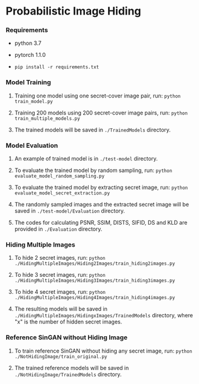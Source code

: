 # Probabilistic Image Hiding

### Requirements
* python 3.7

* pytorch 1.1.0

* ``pip install -r requirements.txt``

### Model Training
1. Training one model using one secret-cover image pair, run: ``python train_model.py``

2. Training 200 models using 200 secret-cover image pairs, run: ``python train_multiple_models.py``

3. The trained models will be saved in ``./TrainedModels`` directory.

### Model Evaluation
1. An example of trained model is in ``./test-model`` directory.

2. To evaluate the trained model by random sampling, run: ``python evaluate_model_random_sampling.py``

3. To evaluate the trained model by extracting secret image, run: ``python evaluate_model_secret_extraction.py``

4. The randomly sampled images and the extracted secret image will be saved in ``./test-model/Evaluation`` directory.

5. The codes for calculating PSNR, SSIM, DISTS, SIFID, DS and KLD are provided in ``./Evaluation`` directory.

### Hiding Multiple Images
1. To hide 2 secret images, run: ``python ./HidingMultipleImages/Hiding2Images/train_hiding2images.py``

2. To hide 3 secret images, run: ``python ./HidingMultipleImages/Hiding3Images/train_hiding3images.py``

3. To hide 4 secret images, run: ``python ./HidingMultipleImages/Hiding4Images/train_hiding4images.py``

4. The resulting models will be saved in ``./HidingMultipleImages/HidingxImages/TrainedModels`` directory, where "x" is the number of hidden secret images.

### Reference SinGAN without Hiding Image
1. To train reference SinGAN without hiding any secret image, run: ``python ./NotHidingImage/train_original.py``

2. The trained reference models will be saved in ``./NotHidingImage/TrainedModels`` directory.
